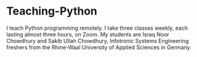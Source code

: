 # Teaching-Python
I teach Python programming remotely. I take three classes weekly, each lasting almost three hours, on Zoom. My students are Israq Noor Chowdhury and Sakib Ullah Chowdhury, Infotronic Systems Engineering freshers from the Rhine-Waal University of Applied Sciences in Germany.
